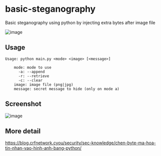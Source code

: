 # basic-steganography
Basic steganography using python by injecting extra bytes after image file

![image](https://user-images.githubusercontent.com/90561566/203076184-d324dbeb-9023-4b8e-a475-88f79d1d79eb.png)

## Usage

```
Usage: python main.py <mode> <image> [<message>]

    mode: mode to use
      -a: --append
      -r: --retrieve
      -c: --clear
    image: image file (png|jpg)
    message: secret message to hide (only on mode a)
```

## Screenshot

![image](https://user-images.githubusercontent.com/90561566/203075717-addd1e55-4706-4810-b170-f98218e737c6.png)

## More detail

https://blog.crfnetwork.cyou/security/sec-knowledge/chen-byte-ma-hoa-tin-nhan-vao-hinh-anh-bang-python/
